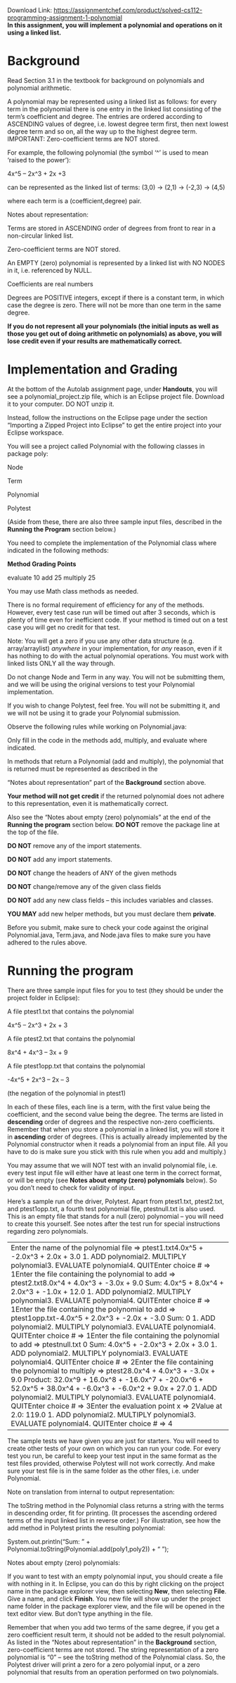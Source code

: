 Download Link: https://assignmentchef.com/product/solved-cs112-programming-assignment-1-polynomial
<br>
<strong>In this assignment, you will implement a polynomial and operations on it using a linked list.</strong>

<h1>Background</h1>

Read Section 3.1 in the textbook for background on polynomials and polynomial arithmetic.

A polynomial may be represented using a linked list as follows: for every term in the polynomial there is one entry in the linked list consisting of the term’s coefficient and degree. The entries are ordered according to ASCENDING values of degree, i.e. lowest degree term first, then next lowest degree term and so on, all the way up to the highest degree term. IMPORTANT: Zero-coefficient terms are NOT stored.

For example, the following polynomial (the symbol ‘^’ is used to mean ‘raised to the power’):

4x^5 – 2x^3 + 2x +3

can be represented as the linked list of terms:       (3,0) -&gt; (2,1) -&gt; (-2,3) -&gt; (4,5)

where each term is a (coefficient,degree) pair.

Notes about representation:

Terms are stored in ASCENDING order of degrees from front to rear in a non-circular linked list.

Zero-coefficient terms are NOT stored.

An EMPTY (zero) polynomial is represented by a linked list with NO NODES in it, i.e. referenced by NULL.

Coefficients are real numbers

Degrees are POSITIVE integers, except if there is a constant term, in which case the degree is zero. There will not be more than one term in the same degree.

<strong>If you do not represent all your polynomials (the initial inputs as well as those you get out of doing arithmetic on polynomials) as above, you will lose credit even if your results are mathematically correct.</strong>

<h1>Implementation and Grading</h1>

At the bottom of the Autolab assignment page, under <strong>Handouts</strong>, you will see a polynomial_project.zip file, which is an Eclipse project file. Download it to your computer. DO NOT unzip it.

Instead, follow the instructions on the Eclipse page under the section “Importing a Zipped Project into Eclipse” to get the entire project into your Eclipse workspace.

You will see a project called Polynomial with the following classes in package poly:

Node

Term

Polynomial

Polytest

(Aside from these, there are also three sample input files, described in the <strong>Running the Program</strong> section below.)

You need to complete the implementation of the Polynomial class where indicated in the following methods:

<strong>Method     Grading Points</strong>

evaluate    10 add    25 multiply    25

You may use Math class methods as needed.

There is no formal requirement of efficiency for any of the methods. However, every test case run will be timed out after 3 seconds, which is plenty of time even for inefficient code. If your method is timed out on a test case you will get no credit for that test.

Note: You will get a zero if you use any other data structure (e.g. array/arraylist) <em>anywhere</em> in your implementation, for <em>any</em> reason, even if it has nothing to do with the actual polynomial operations. You must work with linked lists ONLY all the way through.

Do not change Node and Term in any way. You will not be submitting them, and we will be using the original versions to test your Polynomial implementation.

If you wish to change Polytest, feel free. You will not be submitting it, and we will not be using it to grade your Polynomial submission.

Observe the following rules while working on Polynomial.java:

Only fill in the code in the methods add, multiply, and evaluate where indicated.

In methods that return a Polynomial (add and multiply), the polynomial that is returned must be represented as described in the

“Notes about representation” part of the <strong>Background</strong> section above.

<strong>Your method will not get credit</strong> if the returned polynomial does not adhere to this representation, even it is mathematically correct.

Also see the “Notes about empty (zero) polynomials” at the end of the <strong>Running the program</strong> section below. <strong>DO NOT</strong> remove the package line at the top of the file.

<strong>DO NOT</strong> remove any of the import statements.

<strong>DO NOT</strong> add any import statements.

<strong>DO NOT</strong> change the headers of ANY of the given methods

<strong>DO NOT</strong> change/remove any of the given class fields

<strong>DO NOT</strong> add any new class fields – this includes variables and classes.

<strong>YOU MAY</strong> add new helper methods, but you must declare them <strong>private</strong>.

Before you submit, make sure to check your code against the original Polynomial.java, Term.java, and Node.java files to make sure you have adhered to the rules above.

<h1>Running the program</h1>

There are three sample input files for you to test (they should be under the project folder in Eclipse):

A file ptest1.txt that contains the polynomial

4x^5 – 2x^3 + 2x + 3

A file ptest2.txt that contains the polynomial

8x^4 + 4x^3 – 3x + 9

A file ptest1opp.txt that contains the polynomial

-4x^5 + 2x^3 – 2x – 3

(the negation of the polynomial in ptest1)

In each of these files, each line is a term, with the first value being the coefficient, and the second value being the degree. The terms are listed in <strong>descending</strong> order of degrees and the respective non-zero coefficients. Remember that when you store a polynomial in a linked list, you will store it in <strong>ascending</strong> order of degrees. (This is actually already implemented by the Polynomial constructor when it reads a polynomial from an input file. All you have to do is make sure you stick with this rule when you add and multiply.)

You may assume that we will NOT test with an invalid polynomial file, i.e. every test input file will either have at least one term in the correct format, or will be empty (see <strong>Notes about empty (zero) polynomials</strong> below). So you don’t need to check for validity of input.

Here’s a sample run of the driver, Polytest. Apart from ptest1.txt, ptest2.txt, and ptest1opp.txt, a fourth test polynomial file, ptestnull.txt is also used. This is an empty file that stands for a null (zero) polynomial – you will need to create this yourself. See notes after the test run for special instructions regarding zero polynomials.

<table width="705">

 <tbody>

  <tr>

   <td width="705">Enter the name of the polynomial file =&gt; ptest1.txt4.0x^5 + -2.0x^3 + 2.0x + 3.0  1. ADD polynomial2. MULTIPLY polynomial3. EVALUATE polynomial4. QUITEnter choice # =&gt; 1Enter the file containing the polynomial to add =&gt; ptest2.txt8.0x^4 + 4.0x^3 + -3.0x + 9.0 Sum: 4.0x^5 + 8.0x^4 + 2.0x^3 + -1.0x + 12.0  1. ADD polynomial2. MULTIPLY polynomial3. EVALUATE polynomial4. QUITEnter choice # =&gt; 1Enter the file containing the polynomial to add  =&gt; ptest1opp.txt-4.0x^5 + 2.0x^3 + -2.0x + -3.0 Sum: 0  1. ADD polynomial2. MULTIPLY polynomial3. EVALUATE polynomial4. QUITEnter choice # =&gt; 1Enter the file containing the polynomial to add  =&gt; ptestnull.txt 0 Sum: 4.0x^5 + -2.0x^3 + 2.0x + 3.0  1. ADD polynomial2. MULTIPLY polynomial3. EVALUATE polynomial4. QUITEnter choice # =&gt; 2Enter the file containing the polynomial to multiply  =&gt; ptest28.0x^4 + 4.0x^3 + -3.0x + 9.0 Product: 32.0x^9 + 16.0x^8 + -16.0x^7 + -20.0x^6 + 52.0x^5 + 38.0x^4 + -6.0x^3 + -6.0x^2 + 9.0x + 27.0  1. ADD polynomial2. MULTIPLY polynomial3. EVALUATE polynomial4. QUITEnter choice # =&gt; 3Enter the evaluation point x  =&gt; 2Value at 2.0: 119.0  1. ADD polynomial2. MULTIPLY polynomial3. EVALUATE polynomial4. QUITEnter choice # =&gt; 4</td>

  </tr>

 </tbody>

</table>

The sample tests we have given you are just for starters. You will need to create other tests of your own on which you can run your code. For every test you run, be careful to keep your test input in the same format as the test files provided, otherwise Polytest will not work correctly. And make sure your test file is in the same folder as the other files, i.e. under Polynomial.

Note on translation from internal to output representation:

The toString method in the Polynomial class returns a string with the terms in descending order, fit for printing. (It processes the ascending ordered terms of the input linked list in reverse order.) For illustration, see how the add method in Polytest prints the resulting polynomial:

System.out.println(“Sum: ” + Polynomial.toString(Polynomial.add(poly1,poly2)) + “
”);

Notes about empty (zero) polynomials:

If you want to test with an empty polynomial input, you should create a file with nothing in it. In Eclipse, you can do this by right clicking on the project name in the package explorer view, then selecting <strong>New</strong>, then selecting <strong>File</strong>. Give a name, and click <strong>Finish</strong>. You new file will show up under the project name folder in the package explorer view, and the file will be opened in the text editor view. But don’t type anything in the file.

Remember that when you add two terms of the same degree, if you get a zero coefficient result term, it should not be added to the result polynomial. As listed in the “Notes about representation” in the <strong>Background</strong> section, zero-coefficient terms are not stored. The string representation of a zero polynomial is “0” – see the toString method of the Polynomial class. So, the Polytest driver will print a zero for a zero polyomial input, or a zero polynomial that results from an operation performed on two polynomials.



